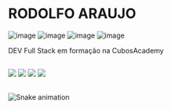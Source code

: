 # RODOLFO ARAUJO
![image](https://user-images.githubusercontent.com/94018223/141216797-fa57c9ab-41af-40e4-9dbb-80fb1bb2853a.png) ![image](https://user-images.githubusercontent.com/94018223/141216938-f17bc657-9fe7-4dd3-9f0e-81c463290e2d.png) ![image](https://user-images.githubusercontent.com/94018223/141217027-762f4e6d-e1fc-40e1-b326-e9a971f80cab.png) ![image](https://user-images.githubusercontent.com/94018223/141217050-00be2c17-e678-4641-b519-d6ffce4d104f.png)

DEV Full Stack em formação na CubosAcademy 

##

<div> 
    <a href="https://www.instagram.com/rodolfo__araujo/" target="_blank"><img src="https://img.shields.io/badge/-Instagram-%23E4405F?style=for-the-badge&logo=instagram&logoColor=white" target="_blank"></a>
   <a href="https://discord.gg/RodolfoAraujo#9601" target="_blank"><img src="https://img.shields.io/badge/Discord-7289DA?style=for-the-badge&logo=discord&logoColor=white" target="_blank"></a> 
  <a href="https://www.linkedin.com/in/rodolfo-barros-de-araujo-b7baa040/" target="_blank"><img src="https://img.shields.io/badge/-LinkedIn-%230077B5?style=for-the-badge&logo=linkedin&logoColor=white" target="_blank"></a> 
     <a href="https://www.facebook.com/rodolfo.araujo.739/" target="_blank"><img src="https://img.shields.io/badge/Facebook-1877F2?style=for-the-badge&logo=facebook&logoColor=white" target="_blank"></a> 
    
 ##
    
![Snake animation](https://github.com/RodolfoArauj0/RODOLFO-ARAUJO/blob/output/github-contribution-grid-snake.svg)
 
</div>
